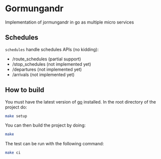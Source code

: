 Gormungandr
===========

Implementation of jormungandr in go as multiple micro services

Schedules
---------

`schedules` handle schedules APIs (no kidding):

- /route_schedules (partial support)
- /stop_schedules (not implemented yet)
- /departures (not implemented yet)
- /arrivals (not implemented yet)

How to build
------------

You must have the latest version of [go](https://golang.org/) installed.
In the root directory of the project do:

```bash
make setup
```

You can then build the project by doing:

```bash
make
```

The test can be run with the following command:

```bash
make ci
```
